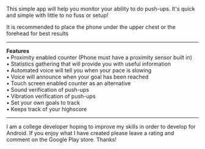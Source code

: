 This simple app will help you monitor your ability to do push-ups. It's quick and simple with little to no fuss or setup!

It is recommended to place the phone under the upper chest or the forehead for best results

****************

<b>Features</b><br/>
&bull; Proximity enabled counter (Phone must have a proximity sensor built in) <br/>
&bull; Statistics gathering that will provide you with useful information<br/>
&bull; Automated voice will tell you when your pace is slowing <br/>
&bull; Voice will announce when your goal has been reached<br/>
&bull; Touch screen enabled counter as an alternative<br/>
&bull; Sound verification of push-ups<br/>
&bull; Vibration verification of push-ups<br/>
&bull; Set your own goals to track<br/>
&bull; Keeps track of your highscore<br/>

******************
I am a college developer hoping to improve my skills in order to develop for Android. If you enjoy what I have created please leave a rating and comment on the Google Play store. Thanks!
